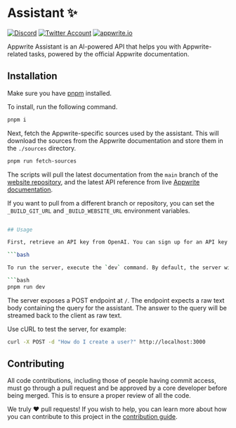 # Assistant ✨

[![Discord](https://img.shields.io/discord/564160730845151244?label=discord&style=flat-square)](https://appwrite.io/discord)
[![Twitter Account](https://img.shields.io/twitter/follow/appwrite?color=00acee&label=twitter&style=flat-square)](https://twitter.com/appwrite)
[![appwrite.io](https://img.shields.io/badge/appwrite-.io-f02e65?style=flat-square)](https://appwrite.io)

Appwrite Assistant is an AI-powered API that helps you with Appwrite-related tasks, powered by the official Appwrite documentation.

## Installation

Make sure you have [pnpm](https://pnpm.io/) installed.

To install, run the following command.

```bash
pnpm i
```

Next, fetch the Appwrite-specific sources used by the assistant. This will download the sources from the Appwrite documentation and store them in the `./sources` directory.

```bash
pnpm run fetch-sources
```

The scripts will pull the latest documentation from the `main` branch of the [website repository](https://github.com/appwrite/website), and the latest API reference from live [Appwrite documentation](https://appwrite.io/docs). 

If you want to pull from a different branch or repository, you can set the `_BUILD_GIT_URL` and `_BUILD_WEBSITE_URL` environment variables.

```bash

## Usage

First, retrieve an API key from OpenAI. You can sign up for an API key at [OpenAI](https://beta.openai.com/signup/). Once you have an API key, set it as the `_APP_ASSISTANT_OPENAI_API_KEY` environment variable.

```bash

To run the server, execute the `dev` command. By default, the server will be available at `http://localhost:3000` 

```bash
pnpm run dev
```

The server exposes a POST endpoint at `/`. The endpoint expects a raw text body containing the query for the assistant. The answer to the query will be streamed back to the client as raw text.

Use cURL to test the server, for example:

```bash
curl -X POST -d "How do I create a user?" http://localhost:3000
```

## Contributing

All code contributions, including those of people having commit access, must go through a pull request and be approved by a core developer before being merged. This is to ensure a proper review of all the code.

We truly ❤️ pull requests! If you wish to help, you can learn more about how you can contribute to this project in the [contribution guide](CONTRIBUTING.md).
